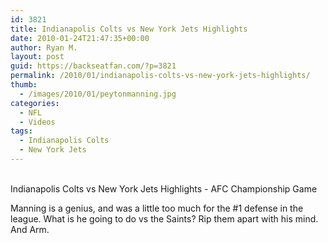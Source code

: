 ```yaml
---
id: 3821
title: Indianapolis Colts vs New York Jets Highlights
date: 2010-01-24T21:47:35+00:00
author: Ryan M.
layout: post
guid: https://backseatfan.com/?p=3821
permalink: /2010/01/indianapolis-colts-vs-new-york-jets-highlights/
thumb:
  - /images/2010/01/peytonmanning.jpg
categories:
  - NFL
  - Videos
tags:
  - Indianapolis Colts
  - New York Jets
---
```


<div class="entry">
  <p>
    <br /> Indianapolis Colts vs New York Jets Highlights - AFC Championship Game
  </p>

  <p>
    Manning is a genius, and was a little too much for the #1 defense in the league. What is he going to do vs the Saints? Rip them apart with his mind. And Arm.
  </p>
</div>
